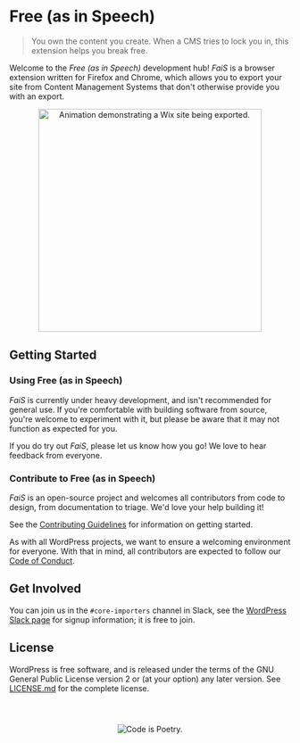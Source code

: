 # Free (as in Speech)

> You own the content you create. When a CMS tries to lock you in, this extension helps you break free.

Welcome to the *Free (as in Speech)* development hub! *FaiS* is a browser extension written for Firefox and Chrome, which allows you to export your site from Content Management Systems that don't otherwise provide you with an export.

<p align="center">
  <img width="400" alt="Animation demonstrating a Wix site being exported." src="https://user-images.githubusercontent.com/352291/113792344-11cea080-9789-11eb-8b97-fb7c363e0063.gif" />
</p>

## Getting Started

### Using Free (as in Speech)

*FaiS* is currently under heavy development, and isn't recommended for general use. If you're comfortable with building software from source, you're welcome to experiment with it, but please be aware that it may not function as expected for you.

If you do try out *FaiS*, please let us know how you go! We love to hear feedback from everyone.

### Contribute to Free (as in Speech)

*FaiS* is an open-source project and welcomes all contributors from code to design, from documentation to triage. We'd love your help building it!

See the [Contributing Guidelines](/CONTRIBUTING.md) for information on getting started.

As with all WordPress projects, we want to ensure a welcoming environment for everyone. With that in mind, all contributors are expected to follow our [Code of Conduct](/CODE_OF_CONDUCT.md).

## Get Involved

You can join us in the `#core-importers` channel in Slack, see the [WordPress Slack page](https://make.wordpress.org/chat/) for signup information; it is free to join.

## License

WordPress is free software, and is released under the terms of the GNU General Public License version 2 or (at your option) any later version. See [LICENSE.md](/LICENSE.md) for the complete license.

<span style="display: block; margin-top: 4em; text-align: center;">![Code is Poetry.](https://s.w.org/style/images/codeispoetry.png)</span>

